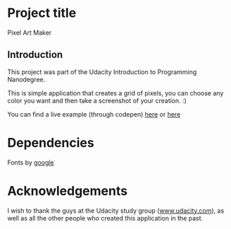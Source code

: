 # Project title

Pixel Art Maker

## Introduction

This project was part of the Udacity Introduction to Programming Nanodegree.

This is simple application that creates a grid of pixels, you can choose any color you want
and then take a screenshot of your creation. :)

You can find a live example (through codepen) [here](https://codepen.io/manuel-martinez-dev/full/QzPQRa) or [here](https://manuel-martinez-dev.github.io/Pixel-Maker/)

# Dependencies

Fonts by [google](https://fonts.google.com/)

# Acknowledgements

I wish to thank the guys at the Udacity study group (www.udacity.com), as well as all the other people who created this application in the past.
